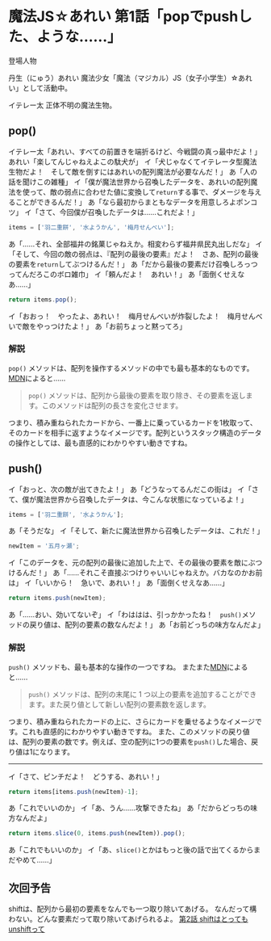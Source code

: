 # 魔法JS☆あれい 第1話「popでpushした、ような……」


登場人物

丹生（にゅう）あれい
魔法少女「魔法（マジカル）JS（女子小学生）☆あれい」として活動中。

イテレー太
正体不明の魔法生物。

## pop()

イテレー太「あれい、すべての前置きを端折るけど、今戦闘の真っ最中だよ！」
あれい「楽してんじゃねえよこの駄犬が」
イ「犬じゃなくてイテレータ型魔法生物だよ！　そして敵を倒すにはあれいの配列魔法が必要なんだ！」
あ「人の話を聞けこの雑種」
イ「僕が魔法世界から召喚したデータを、あれいの配列魔法を使って、敵の弱点に合わせた値に変換して`return`する事で、ダメージを与えることができるんだ！」
あ「なら最初からまともなデータを用意しろよポンコツ」
イ「さて、今回僕が召喚したデータは……これだよ！」

```js
items = ['羽二重餅', '水ようかん', '梅月せんべい'];
```

あ「……それ、全部福井の銘菓じゃねえか。相変わらず福井県民丸出しだな」
イ「そして、今回の敵の弱点は、『配列の最後の要素』だよ！　さあ、配列の最後の要素を`return`してぶつけるんだ！」
あ「だから最後の要素だけ召喚しろっつってんだろこのボロ雑巾」
イ「頼んだよ！　あれい！」
あ「面倒くせえなあ……」

```js
return items.pop();
```

イ「おおっ！　やったよ、あれい！　梅月せんべいが炸裂したよ！　梅月せんべいで敵をやっつけたよ！」
あ「お前ちょっと黙ってろ」

### 解説

`pop()` メソッドは、配列を操作するメソッドの中でも最も基本的なものです。
[MDN](https://developer.mozilla.org/ja/docs/Web/JavaScript/Reference/Global_Objects/Array/pop)によると……

> `pop()` メソッドは、配列から最後の要素を取り除き、その要素を返します。このメソッドは配列の長さを変化させます。

つまり、積み重ねられたカードから、一番上に乗っているカードを1枚取って、そのカードを相手に返すようなイメージです。配列というスタック構造のデータの操作としては、最も直感的にわかりやすい動きですね。

## push()

イ「おっと、次の敵が出てきたよ！」
あ「どうなってるんだこの街は」
イ「さて、僕が魔法世界から召喚したデータは、今こんな状態になっているよ！」

```js
items = ['羽二重餅', '水ようかん'];
```

あ「そうだな」
イ「そして、新たに魔法世界から召喚したデータは、これだ！」

```js
newItem = '五月ヶ瀬';
```

イ「このデータを、元の配列の最後に追加した上で、その最後の要素を敵にぶつけるんだ！」
あ「……それこそ直接ぶつけりゃいいじゃねえか。バカなのかお前は」
イ「いいから！　急いで、あれい！」
あ「面倒くせえなあ……」

```js
return items.push(newItem);
```

あ「……おい、効いてないぞ」
イ「わははは、引っかかったね！　`push()`メソッドの戻り値は、配列の要素の数なんだよ！」
あ「お前どっちの味方なんだよ」

### 解説

`push()` メソッドも、最も基本的な操作の一つですね。
またまた[MDN](https://developer.mozilla.org/ja/docs/Web/JavaScript/Reference/Global_Objects/Array/push)によると……

> `push()` メソッドは、配列の末尾に 1 つ以上の要素を追加することができます。また戻り値として新しい配列の要素数を返します。

つまり、積み重ねられたカードの上に、さらにカードを乗せるようなイメージです。これも直感的にわかりやすい動きですね。
また、このメソッドの戻り値は、配列の要素の数です。例えば、空の配列に1つの要素を`push()`した場合、戻り値は1になります。

----
イ「さて、ピンチだよ！　どうする、あれい！」

```js
return items[items.push(newItem)-1];
```

あ「これでいいのか」
イ「あ、うん……攻撃できたね」
あ「だからどっちの味方なんだよ」

```js
return items.slice(0, items.push(newItem)).pop();
```

あ「これでもいいのか」
イ「あ、`slice()`とかはもっと後の話で出てくるからまだやめて……」

## 次回予告

shiftは、配列から最初の要素をなんでも一つ取り除いてあげる。
なんだって構わない。どんな要素だって取り除いてあげられるよ。
[第2話 shiftはとってもunshiftって](https://qiita.com/8amjp/items/3fc1b2defd28ba1c2df3)
<!--stackedit_data:
eyJoaXN0b3J5IjpbMTE0OTcyNzA1NCwtMjEwMDk1OTg2MCwtMj
Y0ODk1ODcyLDMzNDQ0MTMyOCwzODMxMjM4MTgsMzAyOTA1MDYw
LDQ4Mjg2MzcxNywxMjM3NzY5NTA0LC0xNDA2NzExNjAsLTU1MD
Y3NjcxOSwyMTM1MzQ0MjkyLC0xNzU5ODE2NjAzLDE5NzU4ODkw
MjgsLTE2MDU5NTc2NTYsLTUxMjYwMjI4MywtMTExNTM0NTIyNy
wtMzEyNjU0MTcyLC0yMDQ4OTA1NTYsLTE5NzI4ODg1NTEsMjg1
MjAwMzU5XX0=
-->